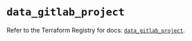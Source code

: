# `data_gitlab_project`

Refer to the Terraform Registry for docs: [`data_gitlab_project`](https://registry.terraform.io/providers/gitlabhq/gitlab/16.8.0/docs/data-sources/project).
